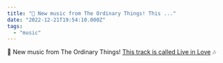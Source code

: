 ```yaml
---
title: "🎵 New music from The Ordinary Things! This ..."
date: "2022-12-21T19:54:10.000Z"
tags: 
  - "music"
---
```


🎵 New music from The Ordinary Things! [This track is called Live in Love](https://theordinarythings.bandcamp.com/track/live-in-love) 🎶
